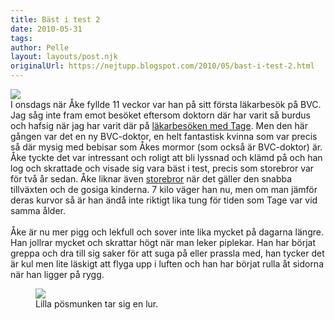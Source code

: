 ```yaml
---
title: Bäst i test 2
date: 2010-05-31
tags: 	
author: Pelle
layout: layouts/post.njk
originalUrl: https://nejtupp.blogspot.com/2010/05/bast-i-test-2.html
---
```


<img src="../../../../img/%C3%A5kes+kurva+nr+1.jpg"><br>I onsdags när Åke fyllde 11 veckor var han på sitt första läkarbesök på BVC. Jag såg inte fram emot besöket eftersom doktorn där har varit så burdus och hafsig när jag har varit där på <a href="http://barnfamiljen.blogspot.com/2008/05/bst-i-test.html">läkarbesöken med Tage</a>. Men den här gången var det en ny BVC-doktor, en helt fantastisk kvinna som var precis så där mysig med bebisar som Åkes mormor (som också är BVC-doktor) är. Åke tyckte det var intressant och roligt att bli lyssnad och klämd på och han log och skrattade och visade sig vara bäst i test, precis som storebror var för två år sedan. Åke liknar även <a href="http://barnfamiljen.blogspot.com/2008/04/tung-fr-tiden.html">storebror</a> när det gäller den snabba tillväxten och de gosiga kinderna. 7 kilo väger han nu, men om man jämför deras kurvor så är han ändå inte riktigt lika tung för tiden som Tage var vid samma ålder.<br><br>Åke är nu mer pigg och lekfull och sover inte lika mycket på dagarna längre. Han jollrar mycket och skrattar högt när man leker piplekar. Han har börjat greppa och dra till sig saker för att suga på eller prassla med, han tycker det är kul men lite läskigt att flyga upp i luften och han har börjat rulla åt sidorna när han ligger på rygg.

<figure>
	<img src="../../../../img/Utflykt+till+Nyckelviken-_MG_9812.jpg">
	<figcaption>Lilla pösmunken tar sig en lur.</figcaption>
</figure>
